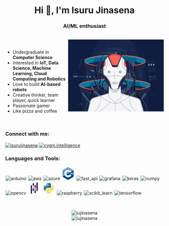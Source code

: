 <h1 align="center">Hi 👋, I'm Isuru Jinasena</h1>
<h3 align="center">AI/ML enthusiast</h3>
<br>
<section>
<img align="right" alt="ai" height="228" width="304" src="ai.gif">

<!-- <p align="left"> <img src="https://komarev.com/ghpvc/?username=iujinasena&label=Profile%20views&color=0e75b6&style=flat" alt="iujinasena" /> </p> -->
<br>

- Undergraduate in **Computer Science**
- Interested in **IoT, Data Science, Machine Learning, Cloud Computing and Robotics**
- Love to build **AI-based robots**
- Creative thinker, team player, quick learner
- Passionate gamer
- Like pizza and coffee

</section>
<br>
<h3 align="left">Connect with me:</h3>
<p align="left">
<a href="https://www.linkedin.com/in/isurujinasena/" target="blank"><img align="center" src="https://raw.githubusercontent.com/rahuldkjain/github-profile-readme-generator/master/src/images/icons/Social/linked-in-alt.svg" alt="isurujinasena" height="30" width="40" /></a>
<a href="https://www.youtube.com/@cygni.intelligence" target="blank"><img align="center" src="https://raw.githubusercontent.com/rahuldkjain/github-profile-readme-generator/master/src/images/icons/Social/youtube.svg" alt="cygni.intelligence" height="30" width="40" /></a>
</p>

<h3 align="left">Languages and Tools:</h3>
<p align="left"> 
<img style="margin:1px" src="https://cdn.worldvectorlogo.com/logos/arduino-1.svg" alt="arduino" width="40" height="40"/>
<img style="margin:1px" src="https://cdn.jsdelivr.net/gh/devicons/devicon/icons/amazonwebservices/amazonwebservices-original.svg" alt="aws" width="40" height="40"/>     
<img style="margin:1px" src="https://cdn.jsdelivr.net/gh/devicons/devicon/icons/azure/azure-original.svg" alt="azure" width="40" height="40"/>
<img style="margin:1px" src="https://raw.githubusercontent.com/devicons/devicon/master/icons/cplusplus/cplusplus-original.svg" alt="c++" width="40" height="40"/>
<img style="margin:1px" src="https://cdn.jsdelivr.net/gh/devicons/devicon/icons/fastapi/fastapi-original.svg" alt="fast_api" width="40" height="40"/>
<img style="margin:1px" src="https://cdn.jsdelivr.net/gh/devicons/devicon/icons/grafana/grafana-original.svg" alt="grafana" width="40" height="40"/>
<img style="margin:1px" src="https://en.wikipedia.org/wiki/File:Keras_logo.svg" alt="keras" width="40" height="40"/>
<img style="margin:1px" src="https://cdn.jsdelivr.net/gh/devicons/devicon/icons/numpy/numpy-original.svg" alt="numpy" width="40" height="40"/>                                  
<img style="margin:1px" src="https://www.vectorlogo.zone/logos/opencv/opencv-icon.svg" alt="opencv" width="40" height="40"/> 
<img style="margin:1px" src="https://raw.githubusercontent.com/devicons/devicon/2ae2a900d2f041da66e950e4d48052658d850630/icons/pandas/pandas-original.svg" alt="pandas" width="40" height="40"/> 
<img style="margin:1px" src="https://raw.githubusercontent.com/devicons/devicon/master/icons/python/python-original.svg" alt="python" width="40" height="40"/>
<img style="margin:1px" src="https://cdn.jsdelivr.net/gh/devicons/devicon/icons/raspberrypi/raspberrypi-original.svg" alt="raspberry" width="40" height="40"/>         
<img style="margin:1px" src="https://upload.wikimedia.org/wikipedia/commons/0/05/Scikit_learn_logo_small.svg" alt="scikit_learn" width="40" height="40"/> 
<img style="margin:1px" src="https://www.vectorlogo.zone/logos/tensorflow/tensorflow-icon.svg" alt="tensorflow" width="40" height="40"/></a> 
</p>

<br>
<p align="center">
<img src="https://github-readme-stats.vercel.app/api?username=iujinasena&show_icons=true&locale=en" alt="iujinasena" height="200" width="448"/>
<br>
<img src="https://github-readme-stats.vercel.app/api/top-langs/?username=iujinasena&layout=compact" alt="iujinasena" height="200" width="324"/>
</p>